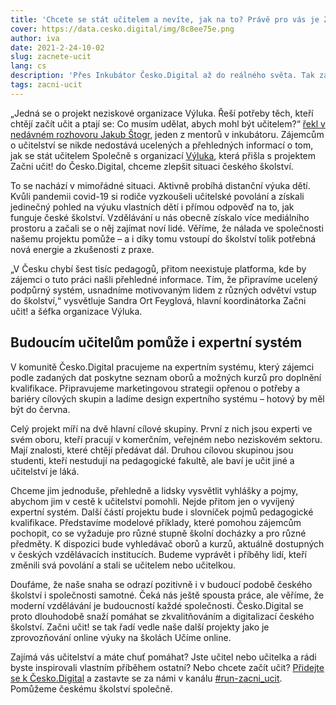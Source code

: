 ```yaml
---
title: 'Chcete se stát učitelem a nevíte, jak na to? Právě pro vás je Začni učit!'
cover: https://data.cesko.digital/img/8c8ee75e.png
author: iva
date: 2021-2-24-10-02
slug: zacnete-ucit
lang: cs
description: 'Přes Inkubátor Česko.Digital až do reálného světa. Tak začala cesta, jejímž cílem je zvýšit počet učitelů v českém školství a prestiž tohoto smysluplného povolání. Projekt Začni učit! nabízí zájemcům o učitelství elegantním a přístupným způsobem potřebné informace a usnadňuje jim cestu za katedru. Přehledně poradí s doplněním nutné kvalifikace i s prvními kroky.'
tags: zacni-ucit
---
```


„Jedná se o projekt neziskové organizace Výluka. Řeší potřeby těch, kteří chtějí začít učit a ptají se: Co musím udělat, abych mohl být učitelem?“ [řekl v nedávném rozhovoru Jakub Štogr](https://blog.cesko.digital/2021/02/rozhovor-inkubator), jeden z mentorů v inkubátoru. Zájemcům o učitelství se nikde nedostává ucelených a přehledných informací o tom, jak se stát učitelem Společně s organizací [Výluka](https://vyluka.org/), která přišla s projektem Začni učit! do Česko.Digital, chceme zlepšit situaci českého školství.

To se nachází v mimořádné situaci. Aktivně probíhá distanční výuka dětí. Kvůli pandemii covid-19 si rodiče vyzkoušeli učitelské povolání a získali jedinečný pohled na výuku vlastních dětí i přímou odpověď na to, jak funguje české školství. Vzdělávání u nás obecně získalo více mediálního prostoru a začali se o něj zajímat noví lidé. Věříme, že nálada ve společnosti našemu projektu pomůže – a i díky tomu vstoupí do školství tolik potřebná nová energie a zkušenosti z praxe.

„V Česku chybí šest tisíc pedagogů, přitom neexistuje platforma, kde by zájemci o tuto práci našli přehledné informace. Tím, že připravíme ucelený podpůrný systém, usnadníme motivovaným lidem z různých odvětví vstup do školství,“ vysvětluje Sandra Ort Feyglová, hlavní koordinátorka Začni učit! a šéfka organizace Výluka.

## Budoucím učitelům pomůže i expertní systém

V komunitě Česko.Digital pracujeme na expertním systému, který zájemci podle zadaných dat poskytne seznam oborů a možných kurzů pro doplnění kvalifikace. Připravujeme marketingovou strategii opřenou o potřeby a bariéry cílových skupin a ladíme design expertního systému – hotový by měl být do června.

Celý projekt míří na dvě hlavní cílové skupiny. První z nich jsou experti ve svém oboru, kteří pracují v komerčním, veřejném nebo neziskovém sektoru. Mají znalosti, které chtějí předávat dál. Druhou cílovou skupinou jsou studenti, kteří nestudují na pedagogické fakultě, ale baví je učit jiné a učitelství je láká.

Chceme jim jednoduše, přehledně a lidsky vysvětlit vyhlášky a pojmy, abychom jim v cestě k učitelství pomohli. Nejde přitom jen o vyvíjený expertní systém. Další částí projektu bude i slovníček pojmů pedagogické kvalifikace. Představíme modelové příklady, které pomohou zájemcům pochopit, co se vyžaduje pro různé stupně školní docházky a pro různé předměty. K dispozici bude vyhledávač oborů a kurzů, aktuálně dostupných v českých vzdělávacích institucích. Budeme vyprávět i příběhy lidí, kteří změnili svá povolání a stali se učitelem nebo učitelkou.

Doufáme, že naše snaha se odrazí pozitivně i v budoucí podobě českého školství i společnosti samotné. Čeká nás ještě spousta práce, ale věříme, že moderní vzdělávání je budoucností každé společnosti. Česko.Digital se proto dlouhodobě snaží pomáhat se zkvalitňováním a digitalizací českého školství. Začni učit! se tak řadí vedle naše další projekty jako je zprovozňování online výuky na školách Učíme online.

Zajímá vás učitelství a máte chuť pomáhat? Jste učitel nebo učitelka a rádi byste inspirovali vlastním příběhem ostatní? Nebo chcete začít učit? [Přidejte se k Česko.Digital](https://join.cesko.digital) a zastavte se za námi v kanálu [#run-zacni_ucit](https://cesko-digital.slack.com/archives/C01CDSTV8KF). Pomůžeme českému školství společně.

